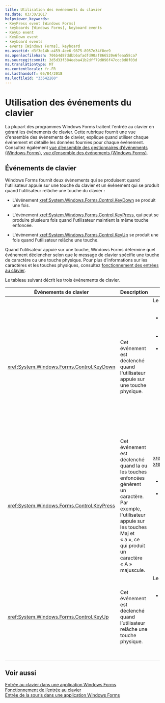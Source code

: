 ```yaml
---
title: Utilisation des événements du clavier
ms.date: 03/30/2017
helpviewer_keywords:
- KeyPress event [Windows Forms]
- keyboards [Windows Forms], keyboard events
- KeyUp event
- KeyDown event
- keyboard events
- events [Windows Forms], keyboard
ms.assetid: d3f3e14b-a459-4ee6-9875-8957e34f8ee9
ms.openlocfilehash: 706b4d87ddbb6afadfd90af866520e6feaa58ca7
ms.sourcegitcommit: 3d5d33f384eeba41b2dff79d096f47ccc8d8f03d
ms.translationtype: MT
ms.contentlocale: fr-FR
ms.lasthandoff: 05/04/2018
ms.locfileid: "33542260"
---
```

# <a name="using-keyboard-events"></a>Utilisation des événements du clavier
La plupart des programmes Windows Forms traitent l'entrée au clavier en gérant les événements de clavier. Cette rubrique fournit une vue d'ensemble des événements de clavier, explique quand utiliser chaque événement et détaille les données fournies pour chaque événement.  Consultez également [vue d’ensemble des gestionnaires d’événements (Windows Forms)](http://msdn.microsoft.com/library/be6fx1bb\(v=vs.110\)), [vue d’ensemble des événements (Windows Forms)](http://msdn.microsoft.com/library/1h12f09z\(v=vs.110\)).  
  
## <a name="keyboard-events"></a>Événements de clavier  
 Windows Forms fournit deux événements qui se produisent quand l'utilisateur appuie sur une touche du clavier et un événement qui se produit quand l'utilisateur relâche une touche du clavier :  
  
-   L'événement <xref:System.Windows.Forms.Control.KeyDown> se produit une fois.  
  
-   L'événement <xref:System.Windows.Forms.Control.KeyPress>, qui peut se produire plusieurs fois quand l'utilisateur maintient la même touche enfoncée.  
  
-   L'événement <xref:System.Windows.Forms.Control.KeyUp> se produit une fois quand l'utilisateur relâche une touche.  
  
 Quand l'utilisateur appuie sur une touche, Windows Forms détermine quel événement déclencher selon que le message de clavier spécifie une touche de caractère ou une touche physique. Pour plus d’informations sur les caractères et les touches physiques, consultez [fonctionnement des entrées au clavier](../../../docs/framework/winforms/how-keyboard-input-works.md).  
  
 Le tableau suivant décrit les trois événements de clavier.  
  
|Événements de clavier|Description|Résultats|  
|--------------------|-----------------|-------------|  
|<xref:System.Windows.Forms.Control.KeyDown>|Cet événement est déclenché quand l'utilisateur appuie sur une touche physique.|Le gestionnaire de <xref:System.Windows.Forms.Control.KeyDown> reçoit :<br /><br /> <ul><li>un paramètre <xref:System.Windows.Forms.KeyEventArgs>, qui fournit la propriété <xref:System.Windows.Forms.KeyEventArgs.KeyCode%2A> (qui spécifie un bouton de clavier physique) ;</li><li>la propriété <xref:System.Windows.Forms.KeyEventArgs.Modifiers%2A> (Maj, Ctrl ou Alt) ;</li><li>la propriété <xref:System.Windows.Forms.KeyEventArgs.KeyData%2A> (qui combine le code de touche et le modificateur). Le paramètre <xref:System.Windows.Forms.KeyEventArgs> fournit également :<br /><br /> <ul><li>la propriété <xref:System.Windows.Forms.KeyEventArgs.Handled%2A>, qui peut être définie pour empêcher le contrôle sous-jacent de recevoir la touche ;</li><li>la propriété <xref:System.Windows.Forms.KeyEventArgs.SuppressKeyPress%2A>, qui peut être utilisée pour supprimer les événements <xref:System.Windows.Forms.Control.KeyPress> et <xref:System.Windows.Forms.Control.KeyUp> pour cette séquence de touches.</li></ul></li></ul>|  
|<xref:System.Windows.Forms.Control.KeyPress>|Cet événement est déclenché quand la ou les touches enfoncées génèrent un caractère. Par exemple, l'utilisateur appuie sur les touches Maj et « a », ce qui produit un caractère « A » majuscule.|<xref:System.Windows.Forms.Control.KeyPress> est déclenché après <xref:System.Windows.Forms.Control.KeyDown>.<br /><br /> <ul><li>Le gestionnaire de <xref:System.Windows.Forms.Control.KeyPress> reçoit :</li><li>un paramètre <xref:System.Windows.Forms.KeyPressEventArgs>, qui contient le code de caractère de la touche qui a été enfoncée. Ce code de caractère est unique à chaque combinaison touche de caractère/touche de modification.<br /><br />     Par exemple, la touche « A » génère :<br /><br /> <ul><li>le code de caractère 65, si elle est enfoncée avec la touche Maj ;</li><li>ou la touche Verr. Maj, 97, si elle est activée seule,</li><li>Et 1, si elle est enfoncée avec la touche Ctrl.</li></ul></li></ul>|  
|<xref:System.Windows.Forms.Control.KeyUp>|Cet événement est déclenché quand l’utilisateur relâche une touche physique.|Le gestionnaire de <xref:System.Windows.Forms.Control.KeyUp> reçoit :<br /><br /> <ul><li>un paramètre <xref:System.Windows.Forms.KeyEventArgs> :<br /><br /> <ul><li>qui fournit la propriété <xref:System.Windows.Forms.KeyEventArgs.KeyCode%2A> (qui spécifie un bouton de clavier physique) ;</li><li>la propriété <xref:System.Windows.Forms.KeyEventArgs.Modifiers%2A> (Maj, Ctrl ou Alt) ;</li><li>la propriété <xref:System.Globalization.SortKey.KeyData%2A> (qui combine le code de touche et le modificateur).</li></ul></li></ul>|  
  
## <a name="see-also"></a>Voir aussi  
 [Entrée au clavier dans une application Windows Forms](../../../docs/framework/winforms/keyboard-input-in-a-windows-forms-application.md)  
 [Fonctionnement de l’entrée au clavier](../../../docs/framework/winforms/how-keyboard-input-works.md)  
 [Entrée de la souris dans une application Windows Forms](../../../docs/framework/winforms/mouse-input-in-a-windows-forms-application.md)
